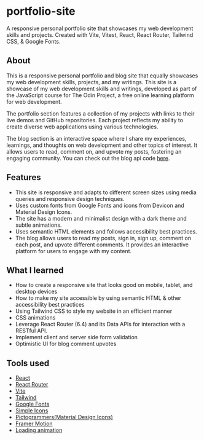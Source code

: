 # portfolio-site

A responsive personal portfolio site that showcases my web development skills and projects. Created with Vite, Vitest, React, React Router, Tailwind CSS, &amp; Google Fonts.

## About

This is a responsive personal portfolio and blog site that equally showcases my web development skills, projects, and my writings. This site is a showcase of my web development skills and writings, developed as part of the JavaScript course for The Odin Project, a free online learning platform for web development.

The portfolio section features a collection of my projects with links to their live demos and GitHub repositories. Each project reflects my ability to create diverse web applications using various technologies.

The blog section is an interactive space where I share my experiences, learnings, and thoughts on web development and other topics of interest. It allows users to read, comment on, and upvote my posts, fostering an engaging community. You can check out the blog api code [here](https://github.com/TheRealBill91/blog-api). 

## Features

- This site is responsive and adapts to different screen sizes using media queries and responsive design techniques.
- Uses custom fonts from Google Fonts and icons from Devicon and Material Design Icons.
- The site has a modern and minimalist design with a dark theme and subtle animations.
- Uses semantic HTML elements and follows accessibility best practices.
- The blog allows users to read my posts, sign in, sign up, comment on each post, and upvote different comments. It provides an interactive platform for users to engage with my content.

## What I learned

- How to create a responsive site that looks good on mobile, tablet, and desktop devices
- How to make my site accessible by using semantic HTML & other accessibility best practices
- Using Tailwind CSS to style my website in an efficient manner
- CSS animations
- Leverage React Router (6.4) and its Data APIs for interaction with a RESTful API.
- Implement client and server side form validation
- Optimistic UI for blog comment upvotes

## Tools used

- [React](https://react.dev/)
- [React Router](https://reactrouter.com/en/main)
- [Vite](https://vitejs.dev/)
- [Tailwind](https://tailwindcss.com/)
- [Google Fonts](https://fonts.google.com/)
- [Simple Icons](https://simpleicons.org/)
- [Pictogrammers(Material Design Icons)](https://pictogrammers.com/library/mdi/)
- [Framer Motion](https://www.framer.com/motion/)
- [Loading animation](https://davisgitonga.dev/blog/tailwindcss-bouncing-loader)
